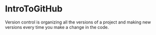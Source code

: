 # IntroToGitHub
Version control is organizing all the versions of a project and making new versions every time you make a change in the code.

